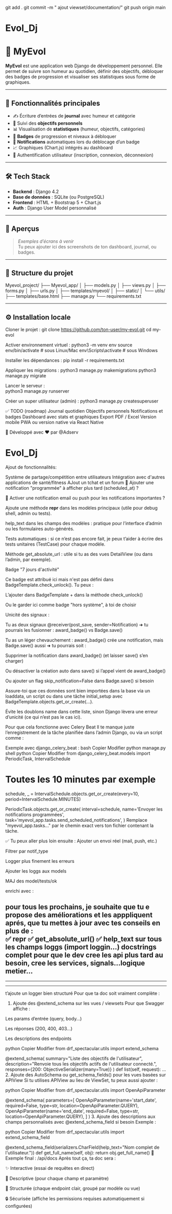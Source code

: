 git add .
git commit -m " ajout viewset/documentation/"
git push origin main


# Evol_Dj
# 📘 MyEvol

**MyEvol** est une application web Django de développement personnel. Elle permet de suivre son humeur au quotidien, définir des objectifs, débloquer des badges de progression et visualiser ses statistiques sous forme de graphiques.

---

## 🚀 Fonctionnalités principales

- ✍️ Écriture d’entrées de **journal** avec humeur et catégorie
- 🎯 Suivi des **objectifs personnels**
- 📊 Visualisation de **statistiques** (humeur, objectifs, catégories)
- 🏅 **Badges** de progression et niveaux à débloquer
- 🔔 **Notifications** automatiques lors du déblocage d’un badge
- 📈 Graphiques (Chart.js) intégrés au dashboard
- 👤 Authentification utilisateur (inscription, connexion, déconnexion)

---

## 🛠️ Tech Stack

- **Backend** : Django 4.2
- **Base de données** : SQLite (ou PostgreSQL)
- **Frontend** : HTML + Bootstrap 5 + Chart.js
- **Auth** : Django User Model personnalisé

---

## 📸 Aperçus

> _Exemples d’écrans à venir_  
> Tu peux ajouter ici des screenshots de ton dashboard, journal, ou badges.

---

## 📂 Structure du projet

Myevol_project/ ├── Myevol_app/ │ ├── models.py │ ├── views.py │ ├── forms.py │ ├── urls.py │ ├── templates/myevol/ │ ├── static/ │ └── utils/ ├── templates/base.html ├── manage.py └── requirements.txt


---

## ⚙️ Installation locale

Cloner le projet :
    git clone https://github.com/ton-user/my-evol.git
    cd my-evol

Activer environnement virtuel : 
    python3 -m venv env
    source env/bin/activate  # sous Linux/Mac
    env\Scripts\activate     # sous Windows


Installer les dépendances :
    pip install -r requirements.txt

Appliquer les migrations :
    python3 manage.py makemigrations
    python3 manage.py migrate

Lancer le serveur :    
    python3 manage.py runserver

Créer un super utilisateur (admin) :
    python3 manage.py createsuperuser

✅ TODO (roadmap)
    Journal quotidien
    Objectifs personnels
    Notifications et badges
    Dashboard avec stats et graphiques
    Export PDF / Excel
    Version mobile
    PWA ou version native via React Native 

🧠 Développé avec ❤️ par @Adserv    
# Evol_Dj



Ajout de fonctionnalités:

Système de partage/compétition entre utilisateurs
Intégration avec d'autres applications de santé/fitness
AJout un tchat et un forum
🔔 Ajouter une notification "programmée" à afficher plus tard (scheduled_at) ?

📩 Activer une notification email ou push pour les notifications importantes ?

Ajoute une méthode __repr__ dans les modèles principaux (utile pour debug shell, admin ou tests).

help_text dans les champs des modèles : pratique pour l’interface d’admin ou les formulaires auto-générés.

Tests automatiques : si ce n’est pas encore fait, je peux t’aider à écrire des tests unitaires (TestCase) pour chaque modèle.

Méthode get_absolute_url : utile si tu as des vues DetailView (ou dans l’admin, par exemple).

Badge "7 jours d'activité"

Ce badge est attribué ici mais n'est pas défini dans BadgeTemplate.check_unlock(). Tu peux :

L’ajouter dans BadgeTemplate + dans la méthode check_unlock()

Ou le garder ici comme badge "hors système", à toi de choisir

Unicité des signaux :

Tu as deux signaux @receiver(post_save, sender=Notification) ➜ tu pourrais les fusionner :
award_badge() vs Badge.save()

Tu as un léger chevauchement : award_badge() crée une notification, mais Badge.save() aussi ➜ tu pourrais soit :

Supprimer la notification dans award_badge() (et laisser save() s’en charger)

Ou désactiver la création auto dans save() si l’appel vient de award_badge()

Ou ajouter un flag skip_notification=False dans Badge.save() si besoin

Assure-toi que ces données sont bien importées dans la base via un loaddata, un script ou dans une tâche initial_setup avec BadgeTemplate.objects.get_or_create(...).

Évite les doublons name dans cette liste, sinon Django lèvera une erreur d’unicité (ce qui n’est pas le cas ici).

Pour que cela fonctionne avec Celery Beat
Il te manque juste l’enregistrement de la tâche planifiée dans l’admin Django, ou via un script comme :

Exemple avec django_celery_beat :
bash
Copier
Modifier
python manage.py shell
python
Copier
Modifier
from django_celery_beat.models import PeriodicTask, IntervalSchedule

# Toutes les 10 minutes par exemple
schedule, _ = IntervalSchedule.objects.get_or_create(every=10, period=IntervalSchedule.MINUTES)

PeriodicTask.objects.get_or_create(
    interval=schedule,
    name='Envoyer les notifications programmées',
    task='myevol_app.tasks.send_scheduled_notifications',
)
Remplace "myevol_app.tasks..." par le chemin exact vers ton fichier contenant la tâche.

✅ Tu peux aller plus loin ensuite :
Ajouter un envoi réel (mail, push, etc.)

Filtrer par notif_type

Logger plus finement les erreurs

Ajouter les loggs aux models


MAJ des model/tests/ok

enrichi avec :

pour tous les prochains, je souhaite que tu e propose des améliorations et les apppliquent
aprés, que tu mettes à jour avec tes conseils en plus de :  
✅ __repr__
✅ get_absolute_url()
✅ help_text sur tous les champs
loggs (import loggin...)
docstrings complet pour que le dev cree les api plus tard
au besoin, cree les services, signals...logique metier...
--------------------------------------------------
--------------------------------------------------
--------------------------------------------------
t’ajoute un logger bien structuré
 Pour que ta doc soit vraiment complète :
1. Ajoute des @extend_schema sur les vues / viewsets
Pour que Swagger affiche :

Les params d’entrée (query, body…)

Les réponses (200, 400, 403…)

Les descriptions des endpoints

python
Copier
Modifier
from drf_spectacular.utils import extend_schema

@extend_schema(
    summary="Liste des objectifs de l'utilisateur",
    description="Renvoie tous les objectifs actifs de l'utilisateur connecté.",
    responses={200: ObjectiveSerializer(many=True)}
)
def list(self, request):
    ...
2. Ajoute des AutoSchema ou get_schema_fields() pour les vues basées sur APIView
Si tu utilises APIView au lieu de ViewSet, tu peux aussi ajouter :

python
Copier
Modifier
from drf_spectacular.utils import OpenApiParameter

@extend_schema(
    parameters=[
        OpenApiParameter(name='start_date', required=False, type=str, location=OpenApiParameter.QUERY),
        OpenApiParameter(name='end_date', required=False, type=str, location=OpenApiParameter.QUERY),
    ]
)
3. Ajoute des descriptions aux champs personnalisés avec @extend_schema_field si besoin
Exemple :

python
Copier
Modifier
from drf_spectacular.utils import extend_schema_field

@extend_schema_field(serializers.CharField(help_text="Nom complet de l'utilisateur."))
def get_full_name(self, obj):
    return obj.get_full_name()
🔗 Exemple final : /api/docs
Après tout ça, ta doc sera :

✨ Interactive (essai de requêtes en direct)

🧠 Descriptive (pour chaque champ et paramètre)

🧱 Structurée (chaque endpoint clair, groupé par modèle ou vue)

🔒 Sécurisée (affiche les permissions requises automatiquement si configurées)

